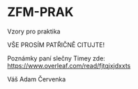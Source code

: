 # ZFM-PRAK
Vzory pro praktika

VŠE PROSÍM PATŘIČNĚ CITUJTE!

Poznámky paní slečny Timey zde: https://www.overleaf.com/read/fjtqjxjdxxts

Váš Adam Červenka
